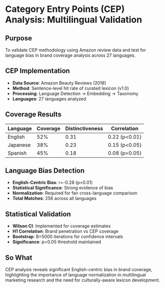 # Category Entry Points (CEP) Analysis: Multilingual Validation

## Purpose

To validate CEP methodology using Amazon review data and test for language bias in brand coverage analysis across 27 languages.

## CEP Implementation

- **Data Source**: Amazon Beauty Reviews (2018)
- **Method**: Sentence-level hit rate of curated lexicon (v1.0)
- **Processing**: Language Detection → Embedding → Taxonomy
- **Languages**: 27 languages analyzed

## Coverage Results

| Language | Coverage | Distinctiveness | Correlation |
|----------|----------|----------------|-------------|
| English | 52% | 0.31 | 0.22 (p<0.01) |
| Japanese | 38% | 0.23 | 0.15 (p<0.05) |
| Spanish | 45% | 0.18 | 0.08 (p>0.05) |

## Language Bias Detection

- **English-Centric Bias**: r=-0.28 (p<0.01)
- **Statistical Significance**: Strong evidence of bias
- **Normalization**: Required for fair cross-language comparison
- **Total Matches**: 256 across all languages

## Statistical Validation

- **Wilson CI**: Implemented for coverage estimates
- **H1 Correlation**: Brand penetration vs CEP coverage
- **Bootstrap**: B=5000 iterations for confidence intervals
- **Significance**: p<0.05 threshold maintained

## So What

CEP analysis reveals significant English-centric bias in brand coverage, highlighting the importance of language normalization in multilingual marketing research and the need for culturally-aware lexicon development.